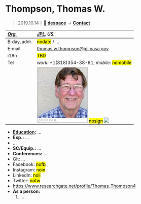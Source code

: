 # Thompson, Thomas W.
> 2019.10.14 ┊ **[🚀](../index/index.md) [despace](index.md)** → **[Contact](contact.md)**

|*[Org.](contact.md)*|*[JPL](zz_jpl.md), US.*|
|:--|:--|
|B‑day, addr.| <mark>nodate</mark> / … |
|E‑mail| <thomas.w.thompson@jpl.nasa.gov> |
|i18n| <mark>TBD</mark> |
|Tel| *work:* +1(818)354-38-81; *mobile:* <mark>nomobile</mark> |
|| [![](f/contact/t/thompson_001_photo_thumb.jpg)](f/contact/t/thompson_001_photo.jpg) <mark>nosign</mark> [![](f/contact//_001_sign_thumb.jpg)](f/contact//_001_sign.png) |

   - **[Education](edu.md):** …
   - **Exp.:** …
   - …
   - **SC/Equip.:** …
   - **Conferences:** …
   - Git: …
   - Facebook: <mark>nofb</mark>
   - Instagram: <mark>noin</mark>
   - LinkedIn: <mark>noli</mark>
   - Twitter: <mark>notw</mark>
   - <https://www.researchgate.net/profile/Thomas_Thompson4>
   - **As a person:**
      1. …
